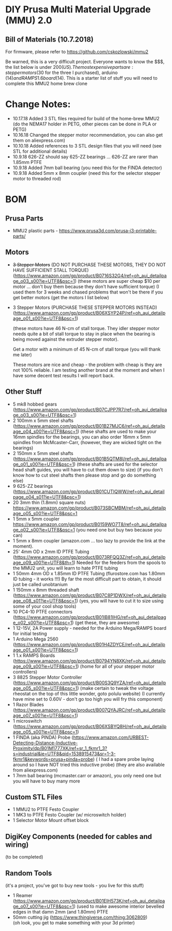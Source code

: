 DIY Prusa Multi Material Upgrade (MMU) 2.0
==========================================
Bill of Materials (10.7.2018)
------------------------------
For firmware, please refer to https://github.com/cskozlowski/mmu2

Be warned, this is a very difficult project. 
Everyone wants to know the $$$, the list below is under $200 (US). 
The most expensive parts are:  stepper motors ($30 for the three I purchased), arduino ($14) and RAMPS 1.6 board ($14).
This is a starter list of stuff you will need to complete this MMU2 home brew clone

# Change Notes:
* 10.17.18 Added 3 STL files required for build of the home-brew MMU2 (do the NEMA17 holder in PETG, other pieces can be 
                                                                          done in PLA or PETG)
* 10.16.18 Changed the stepper motor recommendation, you can also get them on aliexpress.com)
* 10.10.18  Added references to 3 STL design files that you will need (see STL for additional details)
* 10.9.18   626-ZZ should say 625-ZZ bearings ... 626-ZZ are rarer than 1.85mm PTFE
* 10.9.18   Added 7mm ball bearing (you need this for the FINDA detector)
* 10.9.18   Added 5mm x 8mm coupler (need this for the selector stepper motor to threaded rod)

# BOM

## Prusa Parts
* MMU2 plastic parts - https://www.prusa3d.com/prusa-i3-printable-parts/

## Motors

* ~~3 Stepper Motors~~
  (DO NOT PURCHASE THESE MOTORS, THEY DO NOT HAVE SUFFICIENT STALL TORQUE)(https://www.amazon.com/gp/product/B0716S32G4/ref=oh_aui_detailpage_o03_s00?ie=UTF8&psc=1)
            (these motors are super cheap $10 per motor ... don't buy them because they don't have sufficient torque)
            (I used them for 3 weeks and chased problems that won't be there if you get better motors
            (get the motors I list below)
            
            
* 3   Stepper Motors 
  (PURCHASE THESE STEPPER MOTORS INSTEAD)(https://www.amazon.com/gp/product/B06XSYP24P/ref=oh_aui_detailpage_o01_s00?ie=UTF8&psc=1)

  (these motors have 46 N-cm of stall torque.  They idler stepper motor needs quite a bit of stall torque to stay
            in place when the bearing is being moved against the extruder stepper motor).
            
  Get a motor with a minimum of 45 N-cm of stall torque (you will thank me later)
         
    These motors are nice and cheap - the problem with cheap is they are not 100% reliable. I am testing another brand at the 
    moment and when I have some decent test results I will report back.

## Other Stuff
* 5   mk8 hobbed gears (https://www.amazon.com/gp/product/B07CJPP7R7/ref=oh_aui_detailpage_o03_s00?ie=UTF8&psc=1)
* 2   100mm x 5mm steel shafts (https://www.amazon.com/gp/product/B01B27MJC6/ref=oh_aui_detailpage_o04_s00?ie=UTF8&psc=1)
     (these shafts are used to make your 16mm spindles for the bearings,  you can also order 16mm x 5mm spindles from McMcaster-Carr,
     (however, they are wicked tight on the bearings)
* 2   150mm x 5mm steel shafts (https://www.amazon.com/gp/product/B01B5QTM8I/ref=oh_aui_detailpage_o01_s00?ie=UTF8&psc=1)
      (these shafts are used for the selector head shaft guides, you will have to cut them down to size)
      (if you don't know how to cut steel shafts then please stop and go do something else)
* 9   625-ZZ bearings (https://www.amazon.com/gp/product/B01CUTIQWW/ref=oh_aui_detailpage_o04_s01?ie=UTF8&psc=1)
* 20  3mm thin (1.8mm) square nuts) https://www.amazon.com/gp/product/B073SBCMBM/ref=oh_aui_detailpage_o05_s00?ie=UTF8&psc=1
* 1   5mm x 5mm coupler https://www.amazon.com/gp/product/B0159WO7T8/ref=oh_aui_detailpage_o02_s00?ie=UTF8&psc=1
                     (you need one but buy two because you can) 
* 1   5mm x 8mm coupler  (amazon.com ... too lazy to provide the link at the moment).
* 25' 4mm OD x 2mm ID PTFE Tubing (https://www.amazon.com/gp/product/B073RFQQ3Z/ref=oh_aui_detailpage_o09_s00?ie=UTF8&th=1)
                     Needed for the feeders from the spools to the MMU2 unit, you will learn to hate PTFE tubing
* 1   50mm 4mm OD x 1.85mm ID PTFE Tubing (flurostore.com has 1.80mm ID tubing - it works !!!)
                By far the most difficult part to obtain, it should just be called unobtanium
* 1   150mm x 8mm threaded shaft (https://www.amazon.com/gp/product/B07C8P1DWX/ref=oh_aui_detailpage_o08_s01?ie=UTF8&psc=1)
                (yes, you will have to cut it to size using some of your cool shop tools)
* 10  PC4-10 PTFE connectors (https://www.amazon.com/gp/product/B01IB81IHG/ref=oh_aui_detailpage_o02_s00?ie=UTF8&psc=1)
                (get these, they are awesome)
* 1   12-15V, 2A  Power supply - needed for the Arduino Mega/RAMPS board for initial testing
* 1   Arduino Mega 2560 (https://www.amazon.com/gp/product/B01H4ZDYCE/ref=oh_aui_detailpage_o01_s00?ie=UTF8&psc=1)
* 1   1.x RAMPS Boards (https://www.amazon.com/gp/product/B0794YN8XK/ref=oh_aui_detailpage_o09_s00?ie=UTF8&psc=1)
                    (home for all of your stepper motor controllers)
* 3  8825 Stepper Motor Controller (https://www.amazon.com/gp/product/B00S3Q9YZA/ref=oh_aui_detailpage_o05_s00?ie=UTF8&psc=1)
                    (make certain to tweak the voltage rheostat on the top of this little wonder, goto polulu website)
                    (I currently have mine set to 0.60V - don't go too high you will fry this component)
* 1  Razor Blades (https://www.amazon.com/gp/product/B007QYAJRC/ref=oh_aui_detailpage_o07_s00?ie=UTF8&psc=1)
* 1  microswitch   (https://www.amazon.com/gp/product/B06XSBYQ8H/ref=oh_aui_detailpage_o05_s00?ie=UTF8&psc=1)
* 1  FINDA (aka PINDA) Probe (https://www.amazon.com/URBEST-Detecting-Distance-Inductive-Proximity/dp/B01M1777XK/ref=sr_1_fkmr1_3?s=industrial&ie=UTF8&qid=1538915473&sr=1-3-fkmr1&keywords=prusa+pinda+probe)
                  ( I had a spare probe laying around so I have NOT tried this inductive probe)
                  (they are also available from aliexpress.com)
* 1  7mm ball bearing  (mcmaster.carr or amazon), you only need one but you will have to buy many more

## Custom STL Files
* 1  MMU2 to PTFE Festo Coupler 
* 1  MK3 to PTFE Festo Coupler (w/ microswitch holder)
* 1  Selector Motor Mount offset block

## DigiKey Components (needed for cables and wiring)
(to be completed)

      


## Random Tools
(it's a project, you've got to buy new tools - you live for this stuff)
* 1 Reamer (https://www.amazon.com/gp/product/B01EIH573K/ref=oh_aui_detailpage_o07_s00?ie=UTF8&psc=1)
           (used to make awesome interior bevelled edges in that damn 2mm (and 1.80mm) PTFE
* 50mm cutting jig (https://www.thingiverse.com/thing:3062809)    
           (oh look, you get to make something with your 3d printer)